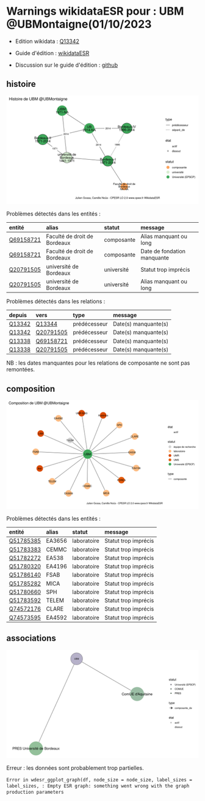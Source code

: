 Warnings wikidataESR pour : UBM @UBMontaigne(01/10/2023
================

- Edition wikidata : [Q13342](https://www.wikidata.org/wiki/Q13342)
- Guide d'édition : [wikidataESR](https://github.com/cpesr/wikidataESR/)

- Discussion sur le guide d'édition : [github](https://github.com/cpesr/wikidataESR/issues)



## histoire 

![Graphique non généré](Q13342-histoire.png) 

Problèmes détectés dans les entités :

|entité                                               |alias                        |statut     |message                     |
|:----------------------------------------------------|:----------------------------|:----------|:---------------------------|
|[Q69158721](https://www.wikidata.org/wiki/Q69158721) |Faculté de droit de Bordeaux |composante |Alias manquant ou long      |
|[Q69158721](https://www.wikidata.org/wiki/Q69158721) |Faculté de droit de Bordeaux |composante |Date de fondation manquante |
|[Q20791505](https://www.wikidata.org/wiki/Q20791505) |université de Bordeaux       |université |Statut trop imprécis        |
|[Q20791505](https://www.wikidata.org/wiki/Q20791505) |université de Bordeaux       |université |Alias manquant ou long      |

Problèmes détectés dans les relations :

|depuis                                         |vers                                                 |type         |message              |
|:----------------------------------------------|:----------------------------------------------------|:------------|:--------------------|
|[Q13342](https://www.wikidata.org/wiki/Q13342) |[Q13344](https://www.wikidata.org/wiki/Q13344)       |prédécesseur |Date(s) manquante(s) |
|[Q13342](https://www.wikidata.org/wiki/Q13342) |[Q20791505](https://www.wikidata.org/wiki/Q20791505) |prédécesseur |Date(s) manquante(s) |
|[Q13338](https://www.wikidata.org/wiki/Q13338) |[Q69158721](https://www.wikidata.org/wiki/Q69158721) |prédécesseur |Date(s) manquante(s) |
|[Q13338](https://www.wikidata.org/wiki/Q13338) |[Q20791505](https://www.wikidata.org/wiki/Q20791505) |prédécesseur |Date(s) manquante(s) |

NB : les dates manquantes pour les relations de composante ne sont pas remontées. 



## composition 

![Graphique non généré](Q13342-composition.png) 

Problèmes détectés dans les entités :

|entité                                               |alias  |statut      |message              |
|:----------------------------------------------------|:------|:-----------|:--------------------|
|[Q51785385](https://www.wikidata.org/wiki/Q51785385) |EA3656 |laboratoire |Statut trop imprécis |
|[Q51783383](https://www.wikidata.org/wiki/Q51783383) |CEMMC  |laboratoire |Statut trop imprécis |
|[Q51782272](https://www.wikidata.org/wiki/Q51782272) |EA538  |laboratoire |Statut trop imprécis |
|[Q51780320](https://www.wikidata.org/wiki/Q51780320) |EA4196 |laboratoire |Statut trop imprécis |
|[Q51786140](https://www.wikidata.org/wiki/Q51786140) |FSAB   |laboratoire |Statut trop imprécis |
|[Q51785282](https://www.wikidata.org/wiki/Q51785282) |MICA   |laboratoire |Statut trop imprécis |
|[Q51780660](https://www.wikidata.org/wiki/Q51780660) |SPH    |laboratoire |Statut trop imprécis |
|[Q51783592](https://www.wikidata.org/wiki/Q51783592) |TELEM  |laboratoire |Statut trop imprécis |
|[Q74572176](https://www.wikidata.org/wiki/Q74572176) |CLARE  |laboratoire |Statut trop imprécis |
|[Q74573595](https://www.wikidata.org/wiki/Q74573595) |EA4592 |laboratoire |Statut trop imprécis |

 



## associations 

![Graphique non généré](Q13342-associations.png) 

 


Erreur : les données sont probablement trop partielles.
```
Error in wdesr_ggplot_graph(df, node_size = node_size, label_sizes = label_sizes, : Empty ESR graph: something went wrong with the graph production parameters

``` 

